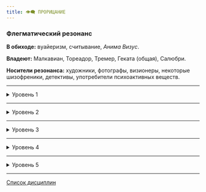 ```yaml
---
title: 👁‍🗨 ПРОРИЦАНИЕ
---
```

### Флегматический резонанс

**В обиходе:** вуайеризм, считывание, *Анима Визус*.

**Владеют:** Малкавиан, Тореадор, Тремер, Геката (общая), Салюбри.

**Носители резонанса:** художники, фотографы, визионеры, некоторые шизофреники, детективы, употребители психоактивных веществ.

___

<details>
<summary>Уровень 1</summary>

### ● Обостренные чувства

- **Стоимость**: —
- **Дайспул**: _Смекалка_ + _Решительность_
- **Система**: Пользователь добавляет свой рейтинг _Прорицания_ ко всем броскам на восприятие. При попытке вовремя заглушить чувства во время резких звуков, вспышек и т. д. необходимо успешно бросить _Смекалка_ + _Решительность_ (**3**), при провале пользователь получает штраф **–3 к броскам восприятия** до конца сцены.
- **Длительность**: до деактивации. Продолжительное использование (больше сцены) в насыщенных раздражителями местах может расходовать _Силу воли_

___

### ● Чувство невидимого

- **Стоимость**: —
- **Дайспул**: _Смекалка_ + _Прорицание_, _Решительность_ + _Прорицание_
- **Система**: Вампир получает возможность обнаруживать скрытые мистические силы (других вампиров в _Затемнении_, попытки найти его с помощью _Прорицания_, проводившиеся ритуалы и заклинания _Магии крови_). Рассказчик делает скрытный бросок _Смекалки_ + _Прорицания_ вампира против выбранной сложности или против дайспула скрывающегося в _Затемнении_ другого вампира (_Смекалка_ + _Затемнение_). Если вампир активно ищет подобные проявления, он выполняет бросок _Решительность_ + _Прорицание_.
- **Длительность**: пассивно
</details>

___

<details>
<summary>Уровень 2</summary>

### ●● Предсказание 🍷

- **Стоимость**: бесплатно или одно пробуждение крови
- **Дайспул**: _Решительность_ + _Прорицание_
- **Система**: Вампир может получать вспышки озарения, видения на усмотрение рассказчика (предполагаемое ограничение на котерию — одно озарение в сцену). Для активной попытки вызвать озарение необходимо сделать одно пробуждение крови, а затем бросок _Решительность_ + _Прорицание_, количество успехов влияет на детализированность видения.
- **Длительность**: пассивно, а также активные попытки вызова

___

### ●● Обеа (⚓ ●) 🍷+X СВ

- **Стоимость**: 1 пробуждение + несколько пунктов СВ
- **Дайспул**: _Самообладание_ + _Прорицание_ (2 или 0)
- **Система**: Вампир приводит в норму ментальное или эмоциональное состояние жертвы за 1 ход. При успешной проверке дайспула, каждый выпавший сдвиг восстанавливает цели 1 очко поверхностного урона в Силе воли, для исцеления 1 летального урона необходимо потратить 3 сдвига. При успешном применении на смертного в турбулентном эмоциональном состоянии, он берёт себя в руки. Если потратить на успокоение целую сцену, сложность проверки опускается до 0. Силу нельзя применять на себе. На каждую цель сила может быть применена раз в ночь. Если вампир успокаивает более одной цели за ночь, он получает поверхностный урон в СВ, равный половине сдвигов на очередном броске за каждую дополнительную цель.
- **Длительность**: —

___

### ●● Неутомимая погоня (🔗●) 🍷

- **Стоимость**: 1 пробуждение крови
- **Дайспул**: _Решительность_ + _Прорицание_
- **Система**: Вампир получает возможность видеть жертву через видимые ей отражения, где бы она не находилась. Цель обычно не знает о наблюдателе, но может ощущать постороннее присутствие. Для использования силы Заклинатель должен пересечься взглядом с целью и выполнить бросок дайспула. Затем концентрация внимания на протяжении хода позволяет увидеть последнее увиденное жертвой отражение (в любых достаточно отражающих поверхностях). Для определения расположения жертвы необходимо пройти проверку _Интеллекта_ + _Уличное чутьё_ (в городе) или _Интеллекта_ + _Выживания_ (за пределами населенных пунктов), СЛ варьируется от **2 до 4**. Цель может увидеть образ своего преследователя в отражении, выполнив проверку _Смекалки_ + _Бдительности_ против **4**, при критическом успехе она узнает преследователя.
- **Длительность**: 1 + X ночей (X = количеству успехов [–3 если цель вампир])

___

### ●● Раскрыть темперамент 🍷

Вампир чувствует резонанс цели, а также любую дискразию, которая содержится в её крови. Он также чувствует, питался ли недавно другой вампир, а также резонанс (если таковой имеется) его последней жертвы.

- **Стоимость**: 1 пробуждение крови
- **Дайспул**: _Интеллект_ + _Прорицание_ против *Самообладания* + *Притворства*
- **Система**: Когда сила активна, вампир может совершить проверку дайспула. Успех раскрывает резонанс наблюдаемого смертного, а также любые другие особенности их крови, например, дискразию. При критическом успехе вампир также получает бонус +2 к взаимодействию с целью в течение всей сцены, поскольку он может адаптировать свой подход к эмоциональному состоянию смертного. Против вампира успешная проверка раскрывает Резонанс последнего смертного, которым он питался, а критический успех дает более детальную картину сосуда в момент кормления, раскрывая метод и типаж хищника вампира.
- **Длительность**: одна сцена
</details>

___

<details>
<summary>Уровень 3</summary>

### ●●● Чтение души 🍷

- **Стоимость**: одно пробуждение крови
- **Дайспул**: _Интеллект_ + _Прорицание_ против _Самообладания_ + _Притворства_
- **Система**: Позволяет считать психическое состояние цели в виде изменяющейся ауры из разных цветов - без четких данных, но с зацепками (эмоциональное состояние, резонанс, сверхъестественные черты) или позволяет поверхностно просканировать толпу в поисках подходящей черты. Количество успехов выше сложности позволяет получить ответы на вопросы в соотношении один к одному:
  \- эмоциональное состояние субъекта;
  \- резонанс крови субъекта;
  \- является ли субъект вампиром, оборотнем, гулем или другим сверхъестественным существом;
  \- находится ли субъект под влиянием _Магии крови_ или другой магии;
  \- совершал ли субъект диаблери за последний год;
  \- критический успех может дать дополнительную неожиданную информацию.
  Сложность сканирования толпы зависит от ее размера, отвлекающих факторов и типа черты (поиск вампира в столовой равен **3**, а поиск самого нервного человека на рэйве равен **6** или выше).
- **Длительность**: один ход или на усмотрение Рассказчика

___

### ●●● Разделение чувств 🍷

- **Стоимость**: одно пробуждение крови
- **Дайспул**: _Решительность_ + _Прорицание_ (**3 или выше**)
- **Система**: Вампир может погрузиться в одно или несколько чувств цели, если способен ее увидеть во время использования силы (сохранив при этом свои ощущения и потратив немного времени на адаптацию). Если в цели содержится кровь вампира, то использовать силу можно на более долгих расстояниях. Сложность возрастает в зависимости от расстояния, отвлечения и т. д. Цель не знает о вторжении, но _Чувство невидимого (👁‍🗨 ●●)_ может позволить засечь вампира. Для выкидывания вампира из своего сознания необходимо победить в _Смекалка_ + _Решительность_ против _Смекалка_ + _Решительность_. Выкинутый вампир не может использовать эту способность на цели до следующей ночи.
- **Длительность**: одна сцена

___

### ●●● Роковой изъян (💀🦇🧟‍♂️ ●) 🍷

Всё подвержено распаду, и вампир, использующий эту силу, может заметить все признаки до того, как это случится. Наблюдая тонкий процесс энтропии, вампир может найти Ахиллесову пяту цели, будь то брешь в ее ментальном защите или слабое место в его реальной броне.

- **Стоимость**: одно пробуждение крови
- **Дайспул**: _Интеллект_ + _Прорицание_ против *Самообладание* или *Выносливость* + *Притворство*
- **Система**: Вампир тратит один ход, внимательно изучая цель на предмет изъянов в её защите и совершает проверку дайспула против *Самообладания* (для психических слабостей) или *Выносливости* (для физических) + *Притворства*. Успех показывает, как лучше атаковать цель, выявляет наименьший защитный дайспул и дает бонус +2 к атакам против этого дайспула. Если пользователь сообщит кому-либо об этой слабости, тот получает аналогичный бонус +1.
- **Длительность**: одна сцена
</details>

___

<details>
<summary>Уровень 4</summary>

### ●●●● Касание духа 🍷

- **Стоимость**: одно пробуждение крови
- **Дайспул**: _Интеллект_ + _Прорицание_ (**3 и выше**)
- **Система**: Касаясь неодушевленного объекта или земли, вампир может ощутить остатки эмоционального фона посетителей места или владельца объекта, происходившее событие и обстоятельства произошедшего — картинка не всегда четкая, но дает возможность узнать вещи, которые не удалось бы обнаружить судмедэкспертизой и дедукцией. Каждый дополнительный успех позволяет определить дополнительного более давнего владельца и набор обстоятельств.
- **Длительность**: один ход
</details>

___

<details>
<summary>Уровень 5</summary>

### ●●●●● Прорицание 🍷

- **Стоимость**: одно пробуждение крови
- **Дайспул**: *Интеллект* + *Ясновидение*
- **Система**: Закрыв глаза и войдя в легкий транс, вампир может начать собирать информацию в области размером с городской квартал (происшествия, слухи, потрясения, впечатления и т. д.). Подключившись к окрестностям, вампир также начинает получать сведения о всех необычных событиях в этой зоне. Сложность броска зависит от защищенности и оживленности зоны (собственное поместье — **3**, незнакомые трущобы в городе-миллионнике — **7 или больше**). Если вампир осматривает собственное убежище, к дайспулу прибавляется базовый рейтинг убежища. Каждый дополнительный успех позволяет задать дополнительный вопрос, скрываемая информация потребует больше успехов, крит открывает дополнительные секреты.
- **Длительность**: от нескольких минут до целой ночи

___

### ●●●●● Обладание (🔗 ●●●) 🍷🍷

- **Стоимость**: два пробуждения крови
- **Дайспул**: _Решительность_ + _Прорицание_ против _Решительности_ + _Интеллекта_
- **Система**: Вампир может полностью захватить контроль над телом цели, сломив её волю (не получая доступа к разуму цели). Используется только на смертных и на гулях под _Узами крови_. Активируется во время зрительного контакта. На полном провале вампир больше не может вселяться в эту цель до конца истории. Во время действия тело вампира впадает в транс и реагирует только на летальный урон. Вампир может продолжать использовать _Прорицание_, _Доминирование_ и _Присутствие_. Если действие одержимости необходимо продлить в дневное время, следует пройти бросок _Человечности_ (**5**) (а затем со сложностью **3** на каждую следующую сцену). Любой летальный урон по телу одержимого требует броска _Решительности_ + _Прорицания_ (**2 + полученный урон**), чтобы остаться внутри тела. Если тело цели погибает, вампир получает **3 летальных урона** в _Силу воли_. Вампир не может копаться в воспоминаниях, использовать навыки или подражать манерам цели. Для попытки сойти за цель, следует бросить _Манипуляцию_ + _Исполнение_ против _Смекалки_ + _Проницательности_. Любое применение этой силы может привести к _Пятнам на человечности_.
- **Длительность**: до завершения

___

### ●●●●● Телепатия 🍷

- **Стоимость**: одно пробуждение крови (+1 СВ против вампиров без согласия)
- **Дайспул**: _Решительность_ + _Прорицание_ против _Смекалки_ + _Притворства_
- **Система**: При наличии поля видимости вампир может проецировать свои мысли другому смертному или вампиру без броска костей. Для считывания мыслей вампир должен пройти проверку _Решительности_ + _Прорицания_ против _Смекалки_ + _Притворства_, глядя в глаза своей цели (если только цель не проявляет согласия изначально). При успехе можно считать воспоминания и мысли в вида потока картинок, чем больше успехов — тем более старые. На крите можно получить полную картину мыслей и намерений текущей цели. Для попытки считать мысли несоглашавшегося вампира, перед броском необходимо потратить пункт _Силы воли_.
- **Длительность**: 1 минута за 1 пробуждение или целая сцена при применении с согласия целевого вампира

___

### ●●●●● Облегчение Звериной души (🔗 ●●●, 👁‍🗨 Обеа) 🍷🍷

- **Стоимость**: два пробуждения крови
- **Дайспул**: _Самообладание_ + _Прорицание_ против _Человечности_ цели
- **Система**: Вампир может успокоить "душу" своего Сородича. Заклинатель проводит одну сцену в уединении с целью и выполняет бросок дайспула, отмечая себе 1 пятно на _Человечности_. За каждый сдвиг при успешном броске вампир может удалить одно пятно с цели или поднять "психологический щит", который защитит цель от соответствующего числа пятен. При критическом успехе вампир может отказаться от перечисленных преимуществ и восстановить 1 Человечности цели, однако подобный исход может случиться **только 1 раз для каждого вампира**. Способность действует только на тех вампиров, чья _Человечность_ меньше, чем у заклинателя. В любом исходе до конца сессии цель находится в смятении, и все силы _Доминирования_, используемые заклинателем на цели, преуспевают автоматически и без контакта взглядов. По завершении действия силы все непотраченные щиты исчезают.
- **Длительность**: 1 сессия
</details>

___

[Список дисциплин](index.md)